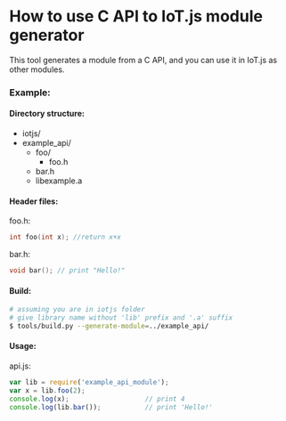 # How to use C API to IoT.js module generator

This tool generates a module from a C API, and you can use it in IoT.js as other modules.

### Example:

#### Directory structure:

* iotjs/
* example_api/
  * foo/
    * foo.h
  * bar.h
  * libexample.a

#### Header files:

foo.h:
```c
int foo(int x); //return x+x
```

bar.h:
```c
void bar(); // print "Hello!"
```

#### Build:
```bash
# assuming you are in iotjs folder
# give library name without 'lib' prefix and '.a' suffix
$ tools/build.py --generate-module=../example_api/
```

#### Usage:
api.js:
```javascript
var lib = require('example_api_module');
var x = lib.foo(2);
console.log(x);                   // print 4
console.log(lib.bar());           // print 'Hello!'
```
